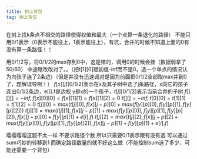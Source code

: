 ```yaml
---
title: 树上背包
tag: 树上背包
---
```

在树上找k条点不相交的路径使得权值和最大（一个点算一条退化的路径） 
不能只用0/1表示（0表示不能往上，1表示能往上），有坑，合并的时候不知道上面的0有没有算一条路径！！ 

用0/1/2写，将0/1/2的max存到0中，这是错的，调用0的时候会挂（数据弱拿了50/60）
中途瞎改改对了。。（把t[1][0]赋初值-inf而不是0，选一个单点的情况认为向孩子连了2条边）（但是并没有迅速调对是因为前面把0/1/2全部取max并到0了，题解误导啊！）
$f[x][j][0/1/2]$表示在x及其子树中选了j条路径，x向它的孩子连出0/1/2条边，e[i].f是边权
y是x的一个孩子，$t[j][0/1/2]$表示当前合并的子树
$f[][][]=-inf,f[x][0][0]=f[x][1][1]=f[x][1][2]=0$
$t[][]=-inf,t[0][0]=t[1][1]=t[1][2]=0$
$t[j][0]=max(t[j][0],f[x][j-p][0]+max(f[y][p][0],f[y][p][1],f[y][p][2]))$
$t[j][1]=max(t[j][1],f[x][j-p][1]+max(f[y][p][0],f[y][p][1],f[y][p][2]),f[x][j-p][0]+f[y][p][1]+e[i].f)$
$t[j][2]=max(t[j][2],f[x][j-p][2]+max(f[y][p][0],f[y][p][1],f[y][p][2]),f[x][j-p][1]+f[y][p][1]+e[i].f)$

嘤嘤嘤嘤这题不太一样
不要求路径个数
所以只需要0/1表示跟有没有选
可以通过sum巧妙的转移到1
而确定路径数量的就不好这么做（不能控制sum选了多少，可能还需要一个背包）